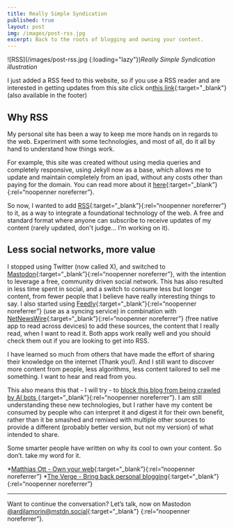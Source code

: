 ```yaml
---
title: Really Simple Syndication
published: true
layout: post
img: /images/post-rss.jpg
excerpt: Back to the roots of blogging and owning your content.
---
```

![RSS](/images/post-rss.jpg {:loading="lazy"})*Really Simple Syndication illustration*

I just added a RSS feed to this website, so if you use a RSS reader and are interested in getting updates from this site click on[this link](https://ardilamorin.com/feed.xml){:target="_blank"} (also available in the footer)

## Why RSS

My personal site has been a way to keep me more hands on in regards to the web. Experiment with some technologies, and most of all, do it all by hand to understand how things work.

For example, this site was created without using media queries and completely responsive, using Jekyll now as a base, which allows me to update and maintain completely from an ipad, without any costs other than paying for the domain. You can read more about it
[here](https://ardilamorin.com/responsive-no-media-queries/){:target=“_blank”}{:rel=“noopenner noreferrer”}.


So now, I wanted to add [RSS](https://en.wikipedia.org/wiki/RSS){:target=“_blank”}{:rel=“noopenner noreferrer”} to it, as a way to integrate a foundational technology of the web. A free and standard format where anyone can subscribe to receive updates of my content (rarely updated, don't judge... I’m working on it).

## Less social networks, more value

I stopped using Twitter (now called X), and switched to [Mastodon](https://mastodon.social/explore/){:target=“_blank”}{:rel=“noopenner noreferrer”}, with the intention to leverage a free, community driven social network. This has also resulted in less time spent in social, and a switch to consume less but longer content, from fewer people that I believe have really interesting things to say. I also started using [Feedly](https://feedly.com/){:target=“_blank”}{:rel=“noopenner noreferrer”} (use as a syncing service) in combination with [NetNewsWire](https://netnewswire.com/){:target=“_blank”}{:rel=“noopenner noreferrer”} (free native app to read across devices) to add these sources, the content that I really read, when I want to read it. Both apps work really well and you should check them out if you are looking to get into RSS.

I have learned so much from others that have made the effort of sharing their knowledge on the internet (Thank you!). And I still want to discover more content from people, less algorithms, less content tailored to sell me something. I want to hear and read from you. 

This also means this that - I will try - to [block this blog from being crawled by AI bots ]("https://ethanmarcotte.com/wrote/blockin-bots/){:target=“_blank”}{:rel=“noopenner noreferrer”}. I am still understanding these new technologies, but I rather have my content be consumed by people who can interpret it and digest it for their own benefit, rather than it be smashed and remixed with multiple other sources to provide a different (probably better version, but not my version) of what intended to share.

Some smarter people have written on why its cool to own your content. So don’t. take my word for it.

*[Matthias Ott - Own your web](https://buttondown.com/ownyourweb/){:target=“_blank”}{:rel=“noopenner noreferrer”}
*[The Verge - Bring back personal blogging](https://buttondown.com/ownyourweb/){:target=“_blank”}{:rel=“noopenner noreferrer”}

---
Want to continue the conversation? Let’s talk, now on Mastodon [@ardilamorin@mstdn.social](https://mstdn.social/@ardilamorin){:target=“_blank”} {:rel=“noopenner noreferrer”}.